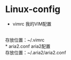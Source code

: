 # Linux-config
* vimrc          我的VIM配置
</br>
存放位置：~/.vimrc
<br>
* aria2.conf     aria2配置
<br>
存放位置：~/.aria2/aria2.conf
